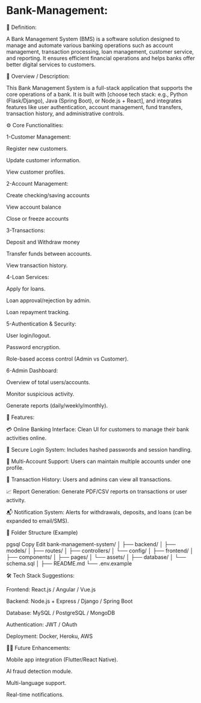 # Bank-Management:
📌 Definition:

A Bank Management System (BMS) is a software solution designed to manage and automate various banking operations such as account management, transaction processing, loan management, customer service, and reporting. It ensures efficient financial operations and helps banks offer better digital services to customers.

🧾 Overview / Description:

This Bank Management System is a full-stack application that supports the core operations of a bank. It is built with [choose tech stack: e.g., Python (Flask/Django), Java (Spring Boot), or Node.js + React], and integrates features like user authentication, account management, fund transfers, transaction history, and administrative controls.

⚙️ Core Functionalities:

1-Customer Management:

Register new customers.

Update customer information.

View customer profiles.

2-Account Management:

Create checking/saving accounts

View account balance

Close or freeze accounts

3-Transactions:

Deposit and Withdraw money

Transfer funds between accounts.

View transaction history.

4-Loan Services:

Apply for loans.

Loan approval/rejection by admin.

Loan repayment tracking.

5-Authentication & Security:

User login/logout.

Password encryption.

Role-based access control (Admin vs Customer).

6-Admin Dashboard:

Overview of total users/accounts.

Monitor suspicious activity.

Generate reports (daily/weekly/monthly).

🌟 Features:

💳 Online Banking Interface: Clean UI for customers to manage their bank activities online.

🔐 Secure Login System: Includes hashed passwords and session handling.

🏦 Multi-Account Support: Users can maintain multiple accounts under one profile.

🧾 Transaction History: Users and admins can view all transactions.

📈 Report Generation: Generate PDF/CSV reports on transactions or user activity.

📬 Notification System: Alerts for withdrawals, deposits, and loans (can be expanded to email/SMS).

📁 Folder Structure (Example)

pgsql
Copy
Edit
bank-management-system/
│
├── backend/
│   ├── models/
│   ├── routes/
│   ├── controllers/
│   └── config/
│
├── frontend/
│   ├── components/
│   ├── pages/
│   └── assets/
│
├── database/
│   └── schema.sql
│
├── README.md
└── .env.example

🛠️ Tech Stack Suggestions:

Frontend: React.js / Angular / Vue.js

Backend: Node.js + Express / Django / Spring Boot

Database: MySQL / PostgreSQL / MongoDB

Authentication: JWT / OAuth

Deployment: Docker, Heroku, AWS

📜✅ Future Enhancements:

Mobile app integration (Flutter/React Native).

AI fraud detection module.

Multi-language support.

Real-time notifications.

